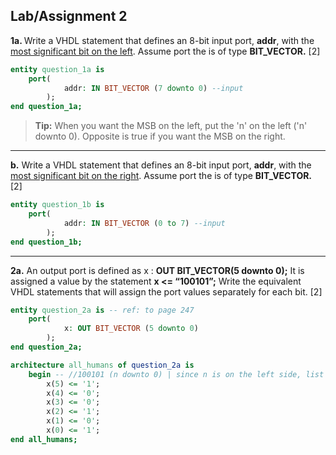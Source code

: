<!-- https://github.com/adam-p/markdown-here/wiki/Markdown-Cheatsheet -->
Lab/Assignment 2
---------
<b>1a. </b> Write a VHDL statement that defines an 8-bit input port, <b>addr</b>, with the <u>most significant bit on the left</u>. Assume port the is of type <b>BIT_VECTOR.</b> [2]

```vhdl
entity question_1a is
	port(
			addr: IN BIT_VECTOR (7 downto 0) --input
		);
end question_1a;
```
>**Tip:** When you want the MSB on the left, put the 'n' on the left ('n' downto 0). Opposite is true if you want the MSB on the right.

---

**b.** Write a VHDL statement that defines an 8-bit input port, <b>addr</b>, with the <u>most significant bit on the right</u>. Assume port the is of type <b>BIT_VECTOR.</b> [2]
```vhdl
entity question_1b is
	port(
			addr: IN BIT_VECTOR (0 to 7) --input
		);
end question_1b;
```
---

**2a.** An output port is defined as x : **OUT BIT_VECTOR(5 downto 0);** It is assigned a value by the statement **x <= “100101”;** Write the equivalent VHDL statements that will assign the port values separately for each bit. [2]
```vhdl
entity question_2a is -- ref: to page 247
	port(
			x: OUT BIT_VECTOR (5 downto 0)
		);
end question_2a;

architecture all_humans of question_2a is
	begin -- //100101 (n downto 0) | since n is on the left side, list will start with left number
		x(5) <= '1';
		x(4) <= '0';
		x(3) <= '0';
		x(2) <= '1';
		x(1) <= '0';
		x(0) <= '1';
end all_humans;
```
